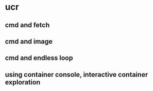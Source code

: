 # ucr

## cmd and fetch

## cmd and image

## cmd and endless loop

## using container console, interactive container exploration
